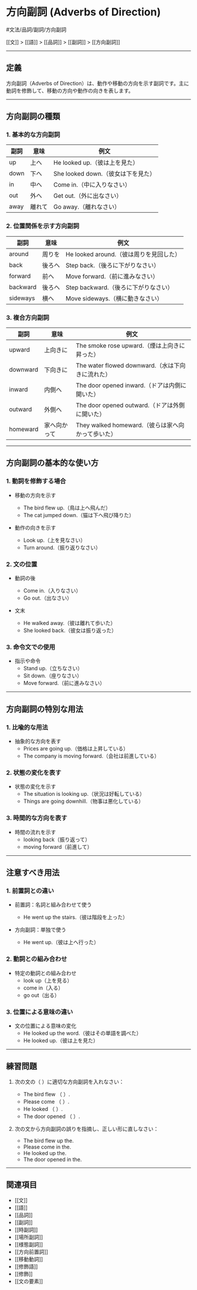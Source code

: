 ﻿# 方向副詞 (Adverbs of Direction)

#文法/品詞/副詞/方向副詞

[[文]] > [[語]] > [[品詞]] > [[副詞]] > [[方向副詞]]

---

## 定義
方向副詞（Adverbs of Direction）は、動作や移動の方向を示す副詞です。主に動詞を修飾して、移動の方向や動作の向きを表します。

---

## 方向副詞の種類

### 1. 基本的な方向副詞
| 副詞 | 意味 | 例文 |
|------|------|------|
| up | 上へ | He looked up.（彼は上を見た） |
| down | 下へ | She looked down.（彼女は下を見た） |
| in | 中へ | Come in.（中に入りなさい） |
| out | 外へ | Get out.（外に出なさい） |
| away | 離れて | Go away.（離れなさい） |

### 2. 位置関係を示す方向副詞
| 副詞 | 意味 | 例文 |
|------|------|------|
| around | 周りを | He looked around.（彼は周りを見回した） |
| back | 後ろへ | Step back.（後ろに下がりなさい） |
| forward | 前へ | Move forward.（前に進みなさい） |
| backward | 後ろへ | Step backward.（後ろに下がりなさい） |
| sideways | 横へ | Move sideways.（横に動きなさい） |

### 3. 複合方向副詞
| 副詞 | 意味 | 例文 |
|------|------|------|
| upward | 上向きに | The smoke rose upward.（煙は上向きに昇った） |
| downward | 下向きに | The water flowed downward.（水は下向きに流れた） |
| inward | 内側へ | The door opened inward.（ドアは内側に開いた） |
| outward | 外側へ | The door opened outward.（ドアは外側に開いた） |
| homeward | 家へ向かって | They walked homeward.（彼らは家へ向かって歩いた） |

---

## 方向副詞の基本的な使い方

### 1. 動詞を修飾する場合
- 移動の方向を示す
  - The bird flew up.（鳥は上へ飛んだ）
  - The cat jumped down.（猫は下へ飛び降りた）

- 動作の向きを示す
  - Look up.（上を見なさい）
  - Turn around.（振り返りなさい）

### 2. 文の位置
- 動詞の後
  - Come in.（入りなさい）
  - Go out.（出なさい）

- 文末
  - He walked away.（彼は離れて歩いた）
  - She looked back.（彼女は振り返った）

### 3. 命令文での使用
- 指示や命令
  - Stand up.（立ちなさい）
  - Sit down.（座りなさい）
  - Move forward.（前に進みなさい）

---

## 方向副詞の特別な用法

### 1. 比喩的な用法
- 抽象的な方向を表す
  - Prices are going up.（価格は上昇している）
  - The company is moving forward.（会社は前進している）

### 2. 状態の変化を表す
- 状態の変化を示す
  - The situation is looking up.（状況は好転している）
  - Things are going downhill.（物事は悪化している）

### 3. 時間的な方向を表す
- 時間の流れを示す
  - looking back（振り返って）
  - moving forward（前進して）

---

## 注意すべき用法

### 1. 前置詞との違い
- 前置詞：名詞と組み合わせて使う
  - He went up the stairs.（彼は階段を上った）

- 方向副詞：単独で使う
  - He went up.（彼は上へ行った）

### 2. 動詞との組み合わせ
- 特定の動詞との組み合わせ
  - look up（上を見る）
  - come in（入る）
  - go out（出る）

### 3. 位置による意味の違い
- 文の位置による意味の変化
  - He looked up the word.（彼はその単語を調べた）
  - He looked up.（彼は上を見た）

---

## 練習問題
1. 次の文の（  ）に適切な方向副詞を入れなさい：
   - The bird flew （  ）.
   - Please come （  ）.
   - He looked （  ）.
   - The door opened （  ）.

2. 次の文から方向副詞の誤りを指摘し、正しい形に直しなさい：
   - The bird flew up the.
   - Please come in the.
   - He looked up the.
   - The door opened in the.

---

## 関連項目
- [[文]]
- [[語]]
- [[品詞]]
- [[副詞]]
- [[時副詞]]
- [[場所副詞]]
- [[様態副詞]]
- [[方向前置詞]]
- [[移動動詞]]
- [[修飾語]]
- [[修飾]]
- [[文の要素]] 